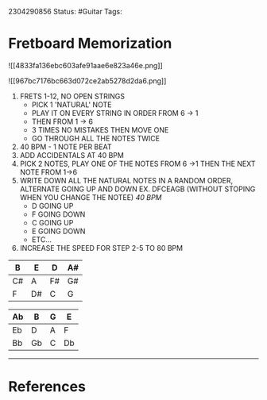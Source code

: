 2304290856
	Status: #Guitar
		Tags: 


# Fretboard Memorization

![[4833fa136ebc603afe91aae6e823a46e.png]]


![[967bc7176bc663d072ce2ab5278d2da6.png]]

1. FRETS 1-12, NO OPEN STRINGS
	- PICK 1 'NATURAL' NOTE
	- PLAY IT ON EVERY STRING IN ORDER FROM 6 -> 1
	- THEN FROM 1 -> 6
	- 3 TIMES NO MISTAKES THEN MOVE ONE
	- GO THROUGH ALL THE NOTES TWICE
2. 40 BPM - 1 NOTE PER BEAT
3. ADD ACCIDENTALS AT 40 BPM
4. PICK 2 NOTES, PLAY ONE OF THE NOTES FROM 6 ->1 THEN THE NEXT NOTE FROM 1->6
5. WRITE DOWN ALL THE NATURAL NOTES IN A RANDOM ORDER, ALTERNATE GOING UP AND DOWN EX. DFCEAGB (WITHOUT STOPING WHEN YOU CHANGE THE NOTEE) *40 BPM*
	- D GOING UP 
	- F GOING DOWN
	- C GOING UP
	- E GOING DOWN
	- ETC...
6. INCREASE THE SPEED FOR STEP 2-5 TO 80 BPM

| B   | E  | D   | A#  |
| --- | --- | --- | --- |
| C#  | A   | F#  | G#  |
| F    |   D#  | C    |  G   |

| Ab  | B   | G   | E   |
| --- | --- | --- | --- |
| Eb  | D   | A   | F   |
| Bb  | Gb  | C   | Db    |



---
# References